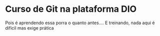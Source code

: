 # Curso de Git na plataforma DIO
Pois é aprendendo essa porra o quanto antes....
E treinando, nada aqui é difícil mas exige prática